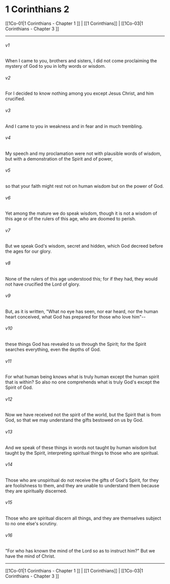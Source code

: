 # 1 Corinthians 2

[[1Co-01|1 Corinthians - Chapter 1 ]] | [[1 Corinthians]] | [[1Co-03|1 Corinthians - Chapter 3 ]]
***

###### v1
When I came to you, brothers and sisters, I did not come proclaiming the mystery of God to you in lofty words or wisdom.
###### v2
For I decided to know nothing among you except Jesus Christ, and him crucified.
###### v3
And I came to you in weakness and in fear and in much trembling.
###### v4
My speech and my proclamation were not with plausible words of wisdom, but with a demonstration of the Spirit and of power,
###### v5
so that your faith might rest not on human wisdom but on the power of God.
###### v6
Yet among the mature we do speak wisdom, though it is not a wisdom of this age or of the rulers of this age, who are doomed to perish.
###### v7
But we speak God's wisdom, secret and hidden, which God decreed before the ages for our glory.
###### v8
None of the rulers of this age understood this; for if they had, they would not have crucified the Lord of glory.
###### v9
But, as it is written, "What no eye has seen, nor ear heard, nor the human heart conceived, what God has prepared for those who love him"--
###### v10
these things God has revealed to us through the Spirit; for the Spirit searches everything, even the depths of God.
###### v11
For what human being knows what is truly human except the human spirit that is within? So also no one comprehends what is truly God's except the Spirit of God.
###### v12
Now we have received not the spirit of the world, but the Spirit that is from God, so that we may understand the gifts bestowed on us by God.
###### v13
And we speak of these things in words not taught by human wisdom but taught by the Spirit, interpreting spiritual things to those who are spiritual.
###### v14
Those who are unspiritual do not receive the gifts of God's Spirit, for they are foolishness to them, and they are unable to understand them because they are spiritually discerned.
###### v15
Those who are spiritual discern all things, and they are themselves subject to no one else's scrutiny.
###### v16
"For who has known the mind of the Lord so as to instruct him?" But we have the mind of Christ.

***

[[1Co-01|1 Corinthians - Chapter 1 ]] | [[1 Corinthians]] | [[1Co-03|1 Corinthians - Chapter 3 ]]
